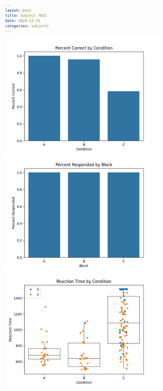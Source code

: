 ```yaml
---
layout: post
title: Subject 7031
date: 2024-12-23
categories: subjects
---
```


![](data/7031/run-5/7031_ATS_percent_correct.png)
![](data/7031/run-5/7031_ATS_percent_responded.png)
![](data/7031/run-5/7031_ATS_rt.png)
